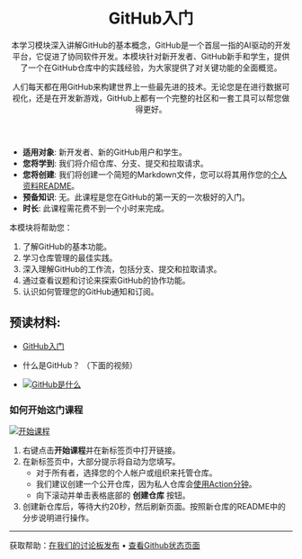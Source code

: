<header>

# GitHub入门

本学习模块深入讲解GitHub的基本概念，GitHub是一个首屈一指的AI驱动的开发平台，它促进了协同软件开发。本模块针对新开发者、GitHub新手和学生，提供了一个在GitHub仓库中的实践经验，为大家提供了对关键功能的全面概览。

人们每天都在用GitHub来构建世界上一些最先进的技术。无论您是在进行数据可视化，还是在开发新游戏，GitHub上都有一个完整的社区和一套工具可以帮您做得更好。

</header>

- **适用对象**: 新开发者、新的GitHub用户和学生。
- **您将学到**: 我们将介绍仓库、分支、提交和拉取请求。
- **您将创建**: 我们将创建一个简短的Markdown文件，您可以将其用作您的[个人资料README](https://docs.github.com/account-and-profile/setting-up-and-managing-your-github-profile/customizing-your-profile/managing-your-profile-readme)。
- **预备知识**: 无。此课程是您在GitHub的第一天的一次极好的入门。
- **时长**: 此课程需花费不到一个小时来完成。

本模块将帮助您：

1. 了解GitHub的基本功能。
2. 学习仓库管理的最佳实践。
3. 深入理解GitHub的工作流，包括分支、提交和拉取请求。
4. 通过查看议题和讨论来探索GitHub的协作功能。
5. 认识如何管理您的GitHub通知和订阅。

## 预读材料: 

- [GitHub入门](https://learn.microsoft.com/training/modules/introduction-to-github/?WT.mc_id=academic-113596-abartolo)

- 什么是GitHub？ （下面的视频）
- [![GitHub是什么](https://img.youtube.com/vi/pBy1zgt0XPc/0.jpg)](https://www.youtube.com/watch?v=pBy1zgt0XPc)
    
### 如何开始这门课程

<!-- 为了开始课程，运行 JavaScript:
'https://github.com/new?' + new URLSearchParams({
  template_owner: 'skills',
  template_name: 'introduction-to-github',
  owner: '@me',
  name: 'skills-introduction-to-github',
  description: 'My clone repository',
  visibility: 'public',
}).toString()
-->

[![开始课程](https://user-images.githubusercontent.com/1221423/235727646-4a590299-ffe5-480d-8cd5-8194ea184546.svg)](https://github.com/new?template_owner=skills&template_name=introduction-to-github&owner=%40me&name=skills-introduction-to-github&description=My+clone+repository&visibility=public)

1. 右键点击**开始课程**并在新标签页中打开链接。
2. 在新标签页中，大部分提示将自动为您填写。
   - 对于所有者，选择您的个人帐户或组织来托管仓库。
   - 我们建议创建一个公开仓库，因为私人仓库会[使用Action分钟](https://docs.github.com/en/billing/managing-billing-for-github-actions/about-billing-for-github-actions?WT.mc_id=academic-113596-abartolo)。
   - 向下滚动并单击表格底部的 **创建仓库** 按钮。
3. 创建新仓库后，等待大约20秒，然后刷新页面。按照新仓库的README中的分步说明进行操作。

<footer>

<!--
  <<< 作者注: Footer >>>
  添加获取支持的链接、GitHub状态页面、行为准则、许可证链接。
-->

---

获取帮助：[在我们的讨论板发布](https://github.com/orgs/skills/discussions/categories/introduction-to-github) &bull; [查看Github状态页面](https://www.githubstatus.com/)